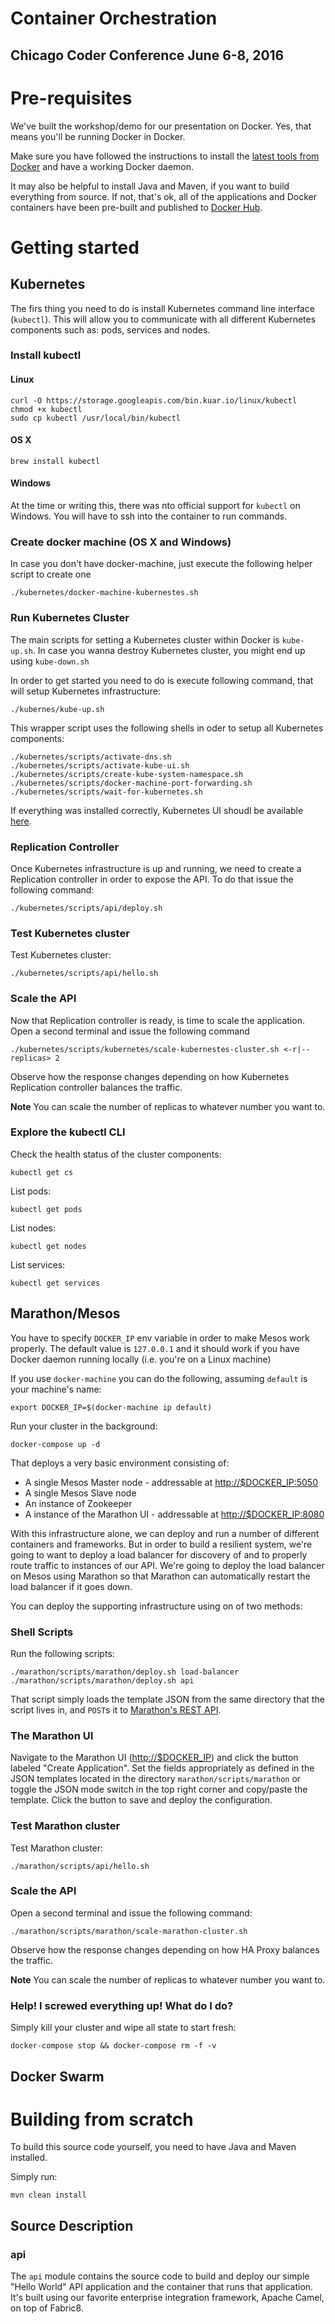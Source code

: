 # Container Orchestration
## Chicago Coder Conference June 6-8, 2016

# Pre-requisites

We've built the workshop/demo for our presentation on Docker. Yes, that means you'll be running Docker in Docker.

Make sure you have followed the instructions to install the [latest tools from Docker][docker-toolbox] and have a working
Docker daemon.

It may also be helpful to install Java and Maven, if you want to build everything from source. If not, that's ok, all of
the applications and Docker containers have been pre-built and published to [Docker Hub][docker-hub].

# Getting started
## Kubernetes
The firs thing you need to do is install Kubernetes command line interface (`kubectl`). This will allow you to communicate
with all different Kubernetes components such as: pods, services and nodes.

### Install kubectl
#### Linux
```
curl -O https://storage.googleapis.com/bin.kuar.io/linux/kubectl
chmod +x kubectl
sudo cp kubectl /usr/local/bin/kubectl
```
#### OS X
```
brew install kubectl
```

#### Windows
At the time or writing this, there was nto official support for `kubectl` on Windows. You will have to ssh into the container
to run commands.

### Create docker machine (OS X and Windows)
In case you don't have docker-machine, just execute the following helper script to create one

```
./kubernetes/docker-machine-kubernestes.sh
```

### Run Kubernetes Cluster
The main scripts for setting a Kubernetes cluster within Docker is `kube-up.sh`. In case you wanna destroy Kubernetes
cluster, you might end up using `kube-down.sh`

In order to get started you need to do is execute following command, that will setup Kubernetes infrastructure:
```
./kubernes/kube-up.sh
```

This wrapper script uses the following shells in oder to setup all Kubernetes components:
```
./kubernetes/scripts/activate-dns.sh
./kubernetes/scripts/activate-kube-ui.sh
./kubernetes/scripts/create-kube-system-namespace.sh
./kubernetes/scripts/docker-machine-port-forwarding.sh
./kubernetes/scripts/wait-for-kubernetes.sh
```

If everything was installed correctly, Kubernetes UI shoudl be available [here](http://localhost:8080/api/v1/proxy/namespaces/kube-system/services/kube-ui/).

### Replication Controller
Once Kubernetes infrastructure is up and running, we need to create a Replication controller in order to expose the API.
To do that issue the following command:

```
./kubernetes/scripts/api/deploy.sh
```

### Test Kubernetes cluster
Test Kubernetes cluster:
```
./kubernetes/scripts/api/hello.sh
```

### Scale the API
Now that Replication controller is ready, is time to scale the application. Open a second terminal and issue the  following
command
```
./kubernetes/scripts/kubernetes/scale-kubernestes-cluster.sh <-r|--replicas> 2
```
Observe how the response changes depending on how Kubernetes Replication controller balances the traffic.

**Note**
You can scale the number of replicas to whatever number you want to.

### Explore the kubectl CLI
Check the health status of the cluster components:

```
kubectl get cs
```

List pods:

```
kubectl get pods
```

List nodes:

```
kubectl get nodes
```

List services:

```
kubectl get services
```

## Marathon/Mesos
You have to specify `DOCKER_IP` env variable in order to make Mesos work
properly. The default value is `127.0.0.1` and it should work if you have
Docker daemon running locally (i.e. you're on a Linux machine)

If you use `docker-machine` you can do the following, assuming `default` is your
machine's name:

```
export DOCKER_IP=$(docker-machine ip default)
```

Run your cluster in the background:

```
docker-compose up -d
```

That deploys a very basic environment consisting of:
 
* A single Mesos Master node - addressable at [http://$DOCKER_IP:5050](http://192.168.99.100:5050)
* A single Mesos Slave node
* An instance of Zookeeper
* A instance of the Marathon UI - addressable at [http://$DOCKER_IP:8080](http://192.168.99.100:8080)

With this infrastructure alone, we can deploy and run a number of different containers and frameworks.
But in order to build a resilient system, we're going to want to deploy a load balancer for discovery 
of and to properly route traffic to instances of our API.  We're going to deploy the load balancer on 
Mesos using Marathon so that Marathon can automatically restart the load balancer if it goes down. 

You can deploy the supporting infrastructure using on of two methods:

### Shell Scripts

Run the following scripts:

```
./marathon/scripts/marathon/deploy.sh load-balancer
./marathon/scripts/marathon/deploy.sh api
```

That script simply loads the template JSON from the same directory that the script lives in, and `POST`s it to 
[Marathon's REST API](https://mesosphere.github.io/marathon/docs/rest-api.html).

### The Marathon UI

Navigate to the Marathon UI ([http://$DOCKER_IP](http://192.168.99.100:8080)) and click the button labeled "Create Application".
Set the fields appropriately as defined in the JSON templates located in the directory `marathon/scripts/marathon` or toggle the
JSON mode switch in the top right corner and copy/paste the template.  Click the button to save and deploy the configuration.

### Test Marathon cluster
Test Marathon cluster:
```
./marathon/scripts/api/hello.sh
```

### Scale the API

Open a second terminal and issue the following command:

```
./marathon/scripts/marathon/scale-marathon-cluster.sh
```
Observe how the response changes depending on how HA Proxy balances the traffic.

**Note**
You can scale the number of replicas to whatever number you want to.


### Help!  I screwed everything up! What do I do?

Simply kill your cluster and wipe all state to start fresh:

```
docker-compose stop && docker-compose rm -f -v
```

## Docker Swarm

# Building from scratch

To build this source code yourself, you need to have Java and Maven installed.

Simply run:

```
mvn clean install
```

## Source Description

### api

The `api` module contains the source code to build and deploy our simple "Hello World" API application and the container
that runs that application.  It's built using our favorite enterprise integration framework, Apache Camel, on top of 
Fabric8.

[docker-toolbox]: https://www.docker.com/products/docker-toolbox
[docker-hub]: https://hub.docker.com
